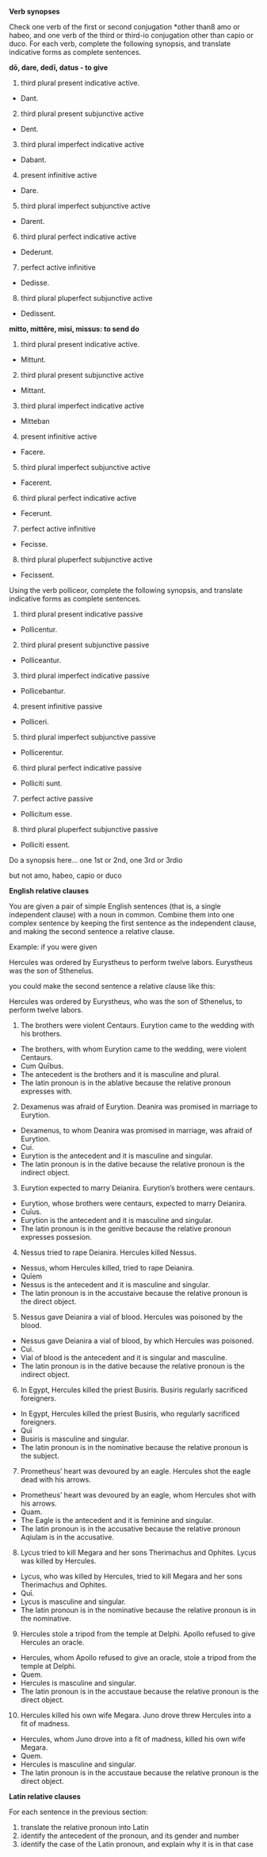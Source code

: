**Verb synopses**

Check one verb of the first or second conjugation *other than8 amo or habeo, and one verb of the third or third-io conjugation other than capio or duco. For each verb, complete the following synopsis, and translate indicative forms as complete sentences.

**dō, dare, dedī, datus - to give**

1. third plural present indicative active. 
  - Dant.
2. third plural present subjunctive active
  - Dent.
3. third plural imperfect indicative active
  - Dabant.
4. present infinitive active
  - Dare.
5. third plural imperfect subjunctive active
  - Darent.
6. third plural perfect indicative active
  - Dederunt.
7. perfect active infinitive
  - Dedisse.
8. third plural pluperfect subjunctive active
  - Dedissent.

**mitto, mittĕre, misi, missus: to send do**

1. third plural present indicative active. 
  - Mittunt.
2. third plural present subjunctive active
  - Mittant.
3. third plural imperfect indicative active
  - Mitteban
4. present infinitive active
  - Facere.
5. third plural imperfect subjunctive active
  - Facerent.
6. third plural perfect indicative active
  - Fecerunt.
7. perfect active infinitive
  - Fecisse.
8. third plural pluperfect subjunctive active
  - Fecissent.

Using the verb polliceor, complete the following synopsis, and translate indicative forms as complete sentences.

1. third plural present indicative passive
  - Pollicentur.
2. third plural present subjunctive passive
  - Polliceantur.
3. third plural imperfect indicative passive
  - Pollicebantur.
4. present infinitive passive
  - Polliceri.
5. third plural imperfect subjunctive passive
  - Pollicerentur.
6. third plural perfect indicative passive
  - Polliciti sunt.
7. perfect active passive
  - Pollicitum esse.
8. third plural pluperfect subjunctive passive
  - Polliciti essent.

Do a synopsis here… one 1st or 2nd, one 3rd or 3rdio

but not amo, habeo, capio or duco

**English relative clauses**

You are given a pair of simple English sentences (that is, a single independent clause) with a noun in common. Combine them into one complex sentence by keeping the first sentence as the independent clause, and making the second sentence a relative clause.

Example: if you were given

Hercules was ordered by Eurystheus to perform twelve labors. Eurystheus was the son of Sthenelus.

you could make the second sentence a relative clause like this:

Hercules was ordered by Eurystheus, who was the son of Sthenelus, to perform twelve labors.

1. The brothers were violent Centaurs. Eurytion came to the wedding with his brothers.
  - The brothers, with whom Eurytion came to the wedding, were violent Centaurs.
  - Cum Quībus.
  - The antecedent is the brothers and it is masculine and plural.
  - The latin pronoun is in the ablative because the relative pronoun expresses with.
2. Dexamenus was afraid of Eurytion. Deanira was promised in marriage to Eurytion.
  - Dexamenus, to whom Deanira was promised in marriage, was afraid of Eurytion.
  - Cui.
  - Eurytion is the antecedent and it is masculine and singular.
  - The latin pronoun is in the dative because the relative pronoun is the indirect object.
3. Eurytion expected to marry Deianira. Eurytion’s brothers were centaurs.
  - Eurytion, whose brothers were centaurs, expected to marry Deianira.
  - Cuīus.
  - Eurytion is the antecedent and it is masculine and singular.
  - The latin pronoun is in the genitive because the relative pronoun expresses possesion.
4. Nessus tried to rape Deianira. Hercules killed Nessus.
  - Nessus, whom Hercules killed, tried to rape Deianira.
  - Quīem
  - Nessus is the antecedent and it is masculine and singular.
  - The latin pronoun is in the accustaive because the relative pronoun is the direct object.
5. Nessus gave Deianira a vial of blood. Hercules was poisoned by the blood.
  - Nessus gave Deianira a vial of blood, by which Hercules was poisoned.
  - Cui.
  - Vial of blood is the antecedent and it is singular and masculine.
  - The latin pronoun is in the dative because the relative pronoun is the indirect object.
6. In Egypt, Hercules killed the priest Busiris. Busiris regularly sacrificed foreigners.
  - In Egypt, Hercules killed the priest Busiris, who regularly sacrificed foreigners.
  - Quī
  - Busiris is masculine and singular.
  - The latin pronoun is in the nominative because the relative pronoun is the subject.
7. Prometheus’ heart was devoured by an eagle. Hercules shot the eagle dead with his arrows.
  - Prometheus’ heart was devoured by an eagle, whom Hercules shot with his arrows.
  - Quam.
  - The Eagle is the antecedent and it is feminine and singular.
  - The latin pronoun is in the accusative because the relative pronoun Aqiulam is in the accusative.
8. Lycus tried to kill Megara and her sons Therimachus and Ophites. Lycus was killed by Hercules.
  - Lycus, who was killed by Hercules, tried to kill Megara and her sons Therimachus and Ophites.
  - Quī.
  - Lycus is masculine and singular.
  - The latin pronoun is in the nominative because the relative pronoun is in the nominative.
9. Hercules stole a tripod from the temple at Delphi. Apollo refused to give Hercules an oracle.
  - Hercules, whom Apollo refused to give an oracle, stole a tripod from the temple at Delphi.
  - Quem.
  - Hercules is masculine and singular.
  - The latin pronoun is in the accustaue because the relative pronoun is the direct object.
10. Hercules killed his own wife Megara. Juno drove threw Hercules into a fit of madness.
  - Hercules, whom Juno drove into a fit of madness, killed his own wife Megara.
  - Quem.
  - Hercules is masculine and singular.
  - The latin pronoun is in the accustaue because the relative pronoun is the direct object.


**Latin relative clauses**

For each sentence in the previous section:

1. translate the relative pronoun into Latin
2. identify the antecedent of the pronoun, and its gender and number
3. identify the case of the Latin pronoun, and explain why it is in that case
